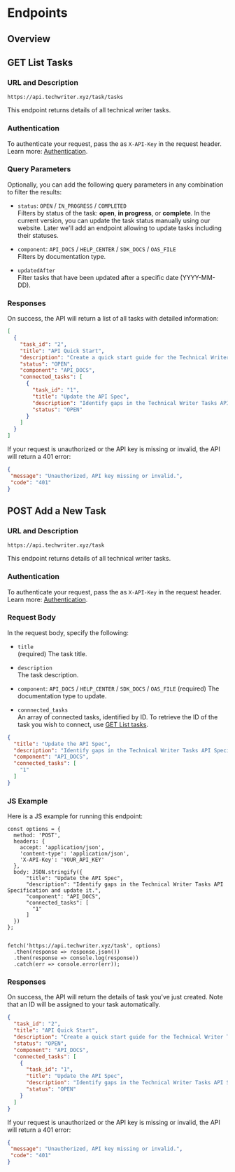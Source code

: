# Endpoints

## Overview

## GET List Tasks

### URL and Description

```
https://api.techwriter.xyz/task/tasks
```
This endpoint returns details of all technical writer tasks.

### Authentication

To authenticate your request, pass the as `X-API-Key` in the request header. Learn more: [Authentication](03-authentication.md).

### Query Parameters

Optionally, you can add the following query parameters in any combination to filter the results:

- `status`: `OPEN` / `IN_PROGRESS` / `COMPLETED`  
  Filters by status of the task: **open**, **in progress**, or **complete**. In the current version, you can update the task status manually using our website. Later we'll add an endpoint allowing to update tasks including their statuses.

- `component`: `API_DOCS` / `HELP_CENTER` / `SDK_DOCS` / `OAS_FILE`  
  Filters by documentation type.

- `updatedAfter`  
  Filter tasks that have been updated after a specific date (YYYY-MM-DD).

### Responses

On success, the API will return a list of all tasks with detailed information:

```json
[
  {
    "task_id": "2",
    "title": "API Quick Start",
    "description": "Create a quick start guide for the Technical Writer Tasks API.",
    "status": "OPEN",
    "component": "API_DOCS",
    "connected_tasks": [
      {
        "task_id": "1",
        "title": "Update the API Spec",
        "description": "Identify gaps in the Technical Writer Tasks API Specification and update it.",
        "status": "OPEN"
      }
    ]
  }
]
```

If your request is unauthorized or the API key is missing or invalid, the API will return a 401 error:

```json
{
 "message": "Unauthorized, API key missing or invalid.",
 "code": "401"
}
```

## POST Add a New Task

### URL and Description

```
https://api.techwriter.xyz/task
```
This endpoint returns details of all technical writer tasks.

### Authentication

To authenticate your request, pass the as `X-API-Key` in the request header. Learn more: [Authentication](03-authentication.md).

### Request Body

In the request body, specify the following:

- `title`  
  (required) The task title.

- `description`  
  The task description.

- `component`:  `API_DOCS` / `HELP_CENTER` / `SDK_DOCS` / `OAS_FILE` 
  (required) The documentation type to update.

- `connnected_tasks`  
  An array of connected tasks, identified by ID. To retrieve the ID of the task you wish to connect, use [GET List tasks](#get-list-tasks).

```json
{
  "title": "Update the API Spec",
  "description": "Identify gaps in the Technical Writer Tasks API Specification and update it.",
  "component": "API_DOCS",
  "connected_tasks": [
    "1"
  ]
}
```

### JS Example

Here is a JS example for running this endpoint:

```
const options = {
  method: 'POST',
  headers: {
    accept: 'application/json',
    'content-type': 'application/json',
    'X-API-Key': 'YOUR_API_KEY'
  },
  body: JSON.stringify({
      "title": "Update the API Spec",
      "description": "Identify gaps in the Technical Writer Tasks API Specification and update it.",
      "component": "API_DOCS",
      "connected_tasks": [
        "1"
      ]
  })
};


fetch('https://api.techwriter.xyz/task', options)
  .then(response => response.json())
  .then(response => console.log(response))
  .catch(err => console.error(err));
```

### Responses

On success, the API will return the details of task you've just created. Note that an ID will be assigned to your task automatically.

```json
{
  "task_id": "2",
  "title": "API Quick Start",
  "description": "Create a quick start guide for the Technical Writer Tasks API.",
  "status": "OPEN",
  "component": "API_DOCS",
  "connected_tasks": [
    {
      "task_id": "1",
      "title": "Update the API Spec",
      "description": "Identify gaps in the Technical Writer Tasks API Specification and update it.",
      "status": "OPEN"
    }
  ]
}
```

If your request is unauthorized or the API key is missing or invalid, the API will return a 401 error:

```json
{
 "message": "Unauthorized, API key missing or invalid.",
 "code": "401"
}
```
